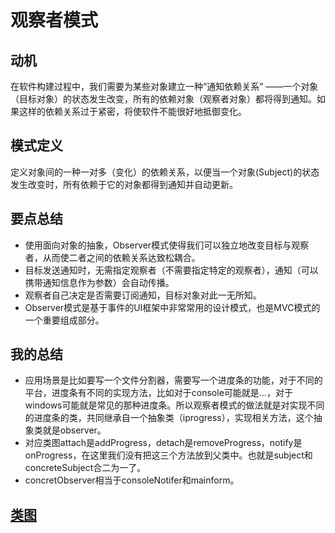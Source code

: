 # 观察者模式
## 动机
在软件构建过程中，我们需要为某些对象建立一种“通知依赖关系” ——一个对象（目标对象）的状态发生改变，所有的依赖对象（观察者对象）都将得到通知。如果这样的依赖关系过于紧密，将使软件不能很好地抵御变化。
## 模式定义
定义对象间的一种一对多（变化）的依赖关系，以便当一个对象(Subject)的状态发生改变时，所有依赖于它的对象都得到通知并自动更新。
## 要点总结
- 使用面向对象的抽象，Observer模式使得我们可以独立地改变目标与观察者，从而使二者之间的依赖关系达致松耦合。
- 目标发送通知时，无需指定观察者（不需要指定特定的观察者），通知（可以携带通知信息作为参数）会自动传播。
- 观察者自己决定是否需要订阅通知，目标对象对此一无所知。
- Observer模式是基于事件的UI框架中非常常用的设计模式，也是MVC模式的一个重要组成部分。
## 我的总结
- 应用场景是比如要写一个文件分割器，需要写一个进度条的功能，对于不同的平台，进度条有不同的实现方法，比如对于console可能就是...，对于windows可能就是常见的那种进度条。所以观察者模式的做法就是对实现不同的进度条的类，共同继承自一个抽象类（iprogress），实现相关方法，这个抽象类就是observer。
- 对应类图attach是addProgress，detach是removeProgress，notify是onProgress，在这里我们没有把这三个方法放到父类中。也就是subject和concreteSubject合二为一了。
- concretObserver相当于consoleNotifer和mainform。
## [类图](https://github.com/buptzqr/CPP-Design-Patterns/blob/master/IMAGE/%E8%A7%82%E5%AF%9F%E8%80%85%E6%A8%A1%E5%BC%8F/%E7%B1%BB%E5%9B%BE.png)